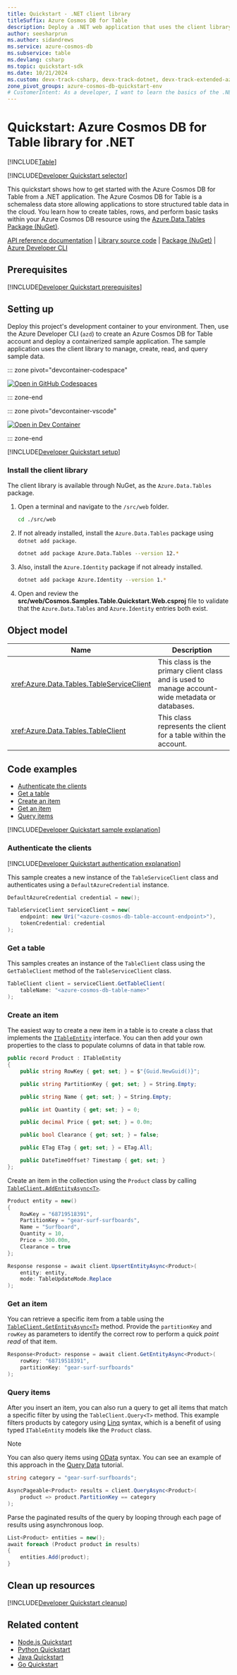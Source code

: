 ```yaml
---
title: Quickstart - .NET client library
titleSuffix: Azure Cosmos DB for Table
description: Deploy a .NET web application that uses the client library to interact with Azure Cosmos DB for Table data in this quickstart.
author: seesharprun
ms.author: sidandrews
ms.service: azure-cosmos-db
ms.subservice: table
ms.devlang: csharp
ms.topic: quickstart-sdk
ms.date: 10/21/2024
ms.custom: devx-track-csharp, devx-track-dotnet, devx-track-extended-azdevcli
zone_pivot_groups: azure-cosmos-db-quickstart-env
# CustomerIntent: As a developer, I want to learn the basics of the .NET library so that I can build applications with Azure Cosmos DB for Table.
---
```


# Quickstart: Azure Cosmos DB for Table library for .NET

[!INCLUDE[Table](../includes/appliesto-table.md)]

[!INCLUDE[Developer Quickstart selector](includes/quickstart/dev-selector.md)]

This quickstart shows how to get started with the Azure Cosmos DB for Table from a .NET application. The Azure Cosmos DB for Table is a schemaless data store allowing applications to store structured table data in the cloud. You learn how to create tables, rows, and perform basic tasks within your Azure Cosmos DB resource using the [Azure.Data.Tables Package (NuGet)](https://www.nuget.org/packages/Azure.Data.Tables/).

[API reference documentation](/dotnet/api/azure.data.tables) | [Library source code](https://github.com/Azure/azure-sdk-for-net/tree/main/sdk/tables/Azure.Data.Tables) | [Package (NuGet)](https://www.nuget.org/packages/Azure.Data.Tables/) | [Azure Developer CLI](/azure/developer/azure-developer-cli/overview)

## Prerequisites

[!INCLUDE[Developer Quickstart prerequisites](includes/quickstart/dev-prereqs.md)]

## Setting up

Deploy this project's development container to your environment. Then, use the Azure Developer CLI (`azd`) to create an Azure Cosmos DB for Table account and deploy a containerized sample application. The sample application uses the client library to manage, create, read, and query sample data.

::: zone pivot="devcontainer-codespace"

[![Open in GitHub Codespaces](https://img.shields.io/static/v1?style=for-the-badge&label=GitHub+Codespaces&message=Open&color=brightgreen&logo=github)](https://codespaces.new/Azure-Samples/cosmos-db-table-dotnet-quickstart?template=false&quickstart=1&azure-portal=true)

::: zone-end

::: zone pivot="devcontainer-vscode"

[![Open in Dev Container](https://img.shields.io/static/v1?style=for-the-badge&label=Dev+Containers&message=Open&color=blue&logo=visualstudiocode)](https://vscode.dev/redirect?url=vscode://ms-vscode-remote.remote-containers/cloneInVolume?url=https://github.com/Azure-Samples/cosmos-db-table-dotnet-quickstart)

::: zone-end

[!INCLUDE[Developer Quickstart setup](includes/quickstart/dev-setup.md)]

### Install the client library

The client library is available through NuGet, as the `Azure.Data.Tables` package.

1. Open a terminal and navigate to the `/src/web` folder.

    ```bash
    cd ./src/web
    ```

1. If not already installed, install the `Azure.Data.Tables` package using `dotnet add package`.

    ```bash
    dotnet add package Azure.Data.Tables --version 12.*
    ```

1. Also, install the `Azure.Identity` package if not already installed.

    ```bash
    dotnet add package Azure.Identity --version 1.*
    ```

1. Open and review the **src/web/Cosmos.Samples.Table.Quickstart.Web.csproj** file to validate that the `Azure.Data.Tables` and `Azure.Identity` entries both exist.

## Object model

| Name | Description |
| --- | --- |
| <xref:Azure.Data.Tables.TableServiceClient> | This class is the primary client class and is used to manage account-wide metadata or databases. |
| <xref:Azure.Data.Tables.TableClient> | This class represents the client for a table within the account. |

## Code examples

- [Authenticate the clients](#authenticate-the-clients)
- [Get a table](#get-a-table)
- [Create an item](#create-an-item)
- [Get an item](#get-an-item)
- [Query items](#query-items)

[!INCLUDE[Developer Quickstart sample explanation](includes/quickstart/dev-sample-primer.md)]

### Authenticate the clients

[!INCLUDE[Developer Quickstart authentication explanation](includes/quickstart/dev-auth-primer.md)]

This sample creates a new instance of the `TableServiceClient` class and authenticates using a `DefaultAzureCredential` instance.

```csharp
DefaultAzureCredential credential = new();

TableServiceClient serviceClient = new(
    endpoint: new Uri("<azure-cosmos-db-table-account-endpoint>"),
    tokenCredential: credential
);
```

### Get a table

This samples creates an instance of the `TableClient` class using the `GetTableClient` method of the `TableServiceClient` class.

```csharp
TableClient client = serviceClient.GetTableClient(
    tableName: "<azure-cosmos-db-table-name>"
);
```

### Create an item

The easiest way to create a new item in a table is to create a class that implements the [``ITableEntity``](/dotnet/api/azure.data.tables.itableentity) interface. You can then add your own properties to the class to populate columns of data in that table row.

```csharp
public record Product : ITableEntity
{
    public string RowKey { get; set; } = $"{Guid.NewGuid()}";

    public string PartitionKey { get; set; } = String.Empty;

    public string Name { get; set; } = String.Empty;

    public int Quantity { get; set; } = 0;

    public decimal Price { get; set; } = 0.0m;

    public bool Clearance { get; set; } = false;

    public ETag ETag { get; set; } = ETag.All;

    public DateTimeOffset? Timestamp { get; set; }
};
```

Create an item in the collection using the `Product` class by calling [``TableClient.AddEntityAsync<T>``](/dotnet/api/azure.data.tables.tableclient.addentityasync).

```csharp
Product entity = new()
{
    RowKey = "68719518391",
    PartitionKey = "gear-surf-surfboards",
    Name = "Surfboard",
    Quantity = 10,
    Price = 300.00m,
    Clearance = true
};

Response response = await client.UpsertEntityAsync<Product>(
    entity: entity,
    mode: TableUpdateMode.Replace
);
```

### Get an item

You can retrieve a specific item from a table using the [``TableClient.GetEntityAsync<T>``](/dotnet/api/azure.data.tables.tableclient.getentity) method. Provide the `partitionKey` and `rowKey` as parameters to identify the correct row to perform a quick *point read* of that item.

```csharp
Response<Product> response = await client.GetEntityAsync<Product>(
    rowKey: "68719518391",
    partitionKey: "gear-surf-surfboards"
);
```

### Query items

After you insert an item, you can also run a query to get all items that match a specific filter by using the `TableClient.Query<T>` method. This example filters products by category using [Linq](/dotnet/standard/linq) syntax, which is a benefit of using typed `ITableEntity` models like the `Product` class.

> [!NOTE]
> You can also query items using [OData](/rest/api/storageservices/querying-tables-and-entities) syntax. You can see an example of this approach in the [Query Data](./tutorial-query.md) tutorial.

```csharp
string category = "gear-surf-surfboards";

AsyncPageable<Product> results = client.QueryAsync<Product>(
    product => product.PartitionKey == category
);
```

Parse the paginated results of the query by looping through each page of results using asynchronous loop.

```csharp
List<Product> entities = new();
await foreach (Product product in results)
{
    entities.Add(product);
}
```

## Clean up resources

[!INCLUDE[Developer Quickstart cleanup](includes/quickstart/dev-cleanup.md)]

## Related content

- [Node.js Quickstart](quickstart-nodejs.md)
- [Python Quickstart](quickstart-python.md)
- [Java Quickstart](quickstart-java.md)
- [Go Quickstart](quickstart-go.md)
